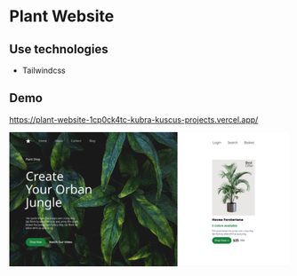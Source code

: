 # Plant Website

## Use technologies

- Tailwindcss

## Demo


https://plant-website-1cp0ck4tc-kubra-kuscus-projects.vercel.app/


![](./src/images/plantt.png)

